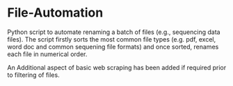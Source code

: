 # File-Automation
Python script to automate renaming a batch of files (e.g., sequencing data files).
The script firstly sorts the most common file types (e.g. pdf, excel, word doc and common sequening file formats) and once sorted, renames each file in numerical order.

An Additional aspect of basic web scraping has been added if required prior to filtering of files.